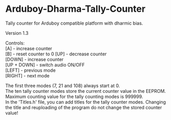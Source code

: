 # Arduboy-Dharma-Tally-Counter
Tally counter for Arduboy compatible platform with dharmic bias.

Version 1.3

Controls:<br>
[A] - increase counter<br>
[B] - reset counter to 0
[UP] - decrease counter<br>
[DOWN] - increase counter<br>
[UP + DOWN] - switch audio ON/OFF<br>
[LEFT] - previous mode<br>
[RIGHT] - next mode

The first three modes (7, 21 and 108) always start at 0.<br>
The ten tally counter modes store the current counter value in the EEPROM. Maximum counting value for the tally counting modes is 999999.<br>
In the 'Titles.h' file, you can add titles for the tally counter modes. Changing the title and reuploading of the program do not change the stored counter value!


